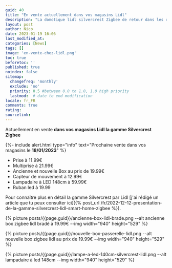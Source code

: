 ```yaml
---
guid: 40
title: "En vente actuellement dans vos magasins Lidl"
description: "La domotique lidl silvercrest Zigbee de retour dans les rayons est en vente actuellement dans vos magasins Lidl"
layout: post
author: Nico
date: 2023-01-19 16:06
last_modified_at: 
categories: [News]
tags: []
image: 'en-vente-chez-lidl.png'
toc: true
beforetoc: ''
published: true
noindex: false
sitemap:
  changefreq: 'monthly'
  exclude: 'no'
  priority: 0.5 #between 0.0 to 1.0, 1.0 high priority
  lastmod:  # date to end modification
locale: fr_FR
comments: true
rating:  
sourcelink:
---
```


Actuellement en vente **dans vos magasins Lidl la gamme Silvercrest Zigbee**

{%- include alert.html type="info" text="Prochaine vente dans vos magasins le <b>18/01/2023</b>" %}

- Prise à 11.99€ 
- Multiprise à 21.99€
- Ancienne et nouvelle Box au prix de 19.99€
- Capteur de mouvement à 12.99€ 
- Lampadaire à LED 148cm à 59.99€
- Ruban led à 19.99

Pour connaître plus en détail la gamme Silvercrest par Lidl [j'ai rédigé un article que tu peux consulter ici]({% post_url /fr/2022-12-12-presentation-de-la-gamme-silvercrest-lidl-smart-home-zigbee %}).

{% picture posts/{{page.guid}}/ancienne-box-lidl-brade.png --alt ancienne box zigbee lidl bradé à 19.99€ --img width="940" height="529" %}

{% picture posts/{{page.guid}}/nouvelle-box-passerelle-lidl.png --alt nouvelle box zigbee lidl au prix de 19.99€ --img width="940" height="529" %}

{% picture posts/{{page.guid}}/lampe-a-led-140cm-silvercrest-lidl.png --alt lampadaire à led 148cm --img width="940" height="529" %}




